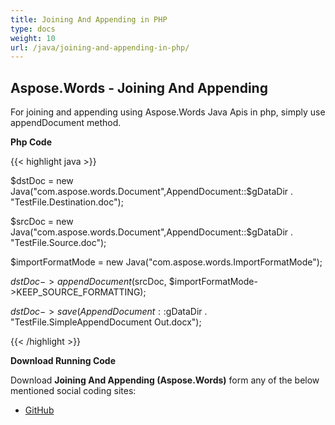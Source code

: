 ```yaml
---
title: Joining And Appending in PHP
type: docs
weight: 10
url: /java/joining-and-appending-in-php/
---
```


## **Aspose.Words - Joining And Appending**
For joining and appending using Aspose.Words Java Apis in php, simply use appendDocument method.

**Php Code**

{{< highlight java >}}

 $dstDoc = new Java("com.aspose.words.Document",AppendDocument::$gDataDir . "TestFile.Destination.doc");

$srcDoc = new Java("com.aspose.words.Document",AppendDocument::$gDataDir . "TestFile.Source.doc");

$importFormatMode = new Java("com.aspose.words.ImportFormatMode");

$dstDoc->appendDocument($srcDoc, $importFormatMode->KEEP_SOURCE_FORMATTING);

$dstDoc->save(AppendDocument::$gDataDir . "TestFile.SimpleAppendDocument Out.docx");

{{< /highlight >}}

**Download Running Code**

Download **Joining And Appending (Aspose.Words)** form any of the below mentioned social coding sites:

- [GitHub](https://github.com/aspose-words/Aspose.Words-for-Java/blob/master/Plugins/Aspose_Words_Java_for_PHP/src/programmingwithdocuments/joiningandappending/php/AppendDocument.php)
